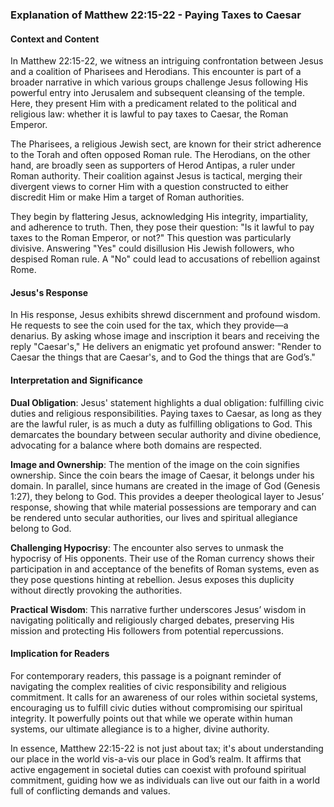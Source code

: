 ### Explanation of Matthew 22:15-22 - Paying Taxes to Caesar

#### Context and Content

In Matthew 22:15-22, we witness an intriguing confrontation between Jesus and a coalition of Pharisees and Herodians. This encounter is part of a broader narrative in which various groups challenge Jesus following His powerful entry into Jerusalem and subsequent cleansing of the temple. Here, they present Him with a predicament related to the political and religious law: whether it is lawful to pay taxes to Caesar, the Roman Emperor.

The Pharisees, a religious Jewish sect, are known for their strict adherence to the Torah and often opposed Roman rule. The Herodians, on the other hand, are broadly seen as supporters of Herod Antipas, a ruler under Roman authority. Their coalition against Jesus is tactical, merging their divergent views to corner Him with a question constructed to either discredit Him or make Him a target of Roman authorities.

They begin by flattering Jesus, acknowledging His integrity, impartiality, and adherence to truth. Then, they pose their question: "Is it lawful to pay taxes to the Roman Emperor, or not?" This question was particularly divisive. Answering "Yes" could disillusion His Jewish followers, who despised Roman rule. A "No" could lead to accusations of rebellion against Rome.

#### Jesus's Response

In His response, Jesus exhibits shrewd discernment and profound wisdom. He requests to see the coin used for the tax, which they provide—a denarius. By asking whose image and inscription it bears and receiving the reply "Caesar's," He delivers an enigmatic yet profound answer: "Render to Caesar the things that are Caesar's, and to God the things that are God’s."

#### Interpretation and Significance

**Dual Obligation**: Jesus' statement highlights a dual obligation: fulfilling civic duties and religious responsibilities. Paying taxes to Caesar, as long as they are the lawful ruler, is as much a duty as fulfilling obligations to God. This demarcates the boundary between secular authority and divine obedience, advocating for a balance where both domains are respected.

**Image and Ownership**: The mention of the image on the coin signifies ownership. Since the coin bears the image of Caesar, it belongs under his domain. In parallel, since humans are created in the image of God (Genesis 1:27), they belong to God. This provides a deeper theological layer to Jesus’ response, showing that while material possessions are temporary and can be rendered unto secular authorities, our lives and spiritual allegiance belong to God.

**Challenging Hypocrisy**: The encounter also serves to unmask the hypocrisy of His opponents. Their use of the Roman currency shows their participation in and acceptance of the benefits of Roman systems, even as they pose questions hinting at rebellion. Jesus exposes this duplicity without directly provoking the authorities.

**Practical Wisdom**: This narrative further underscores Jesus’ wisdom in navigating politically and religiously charged debates, preserving His mission and protecting His followers from potential repercussions.

#### Implication for Readers

For contemporary readers, this passage is a poignant reminder of navigating the complex realities of civic responsibility and religious commitment. It calls for an awareness of our roles within societal systems, encouraging us to fulfill civic duties without compromising our spiritual integrity. It powerfully points out that while we operate within human systems, our ultimate allegiance is to a higher, divine authority.

In essence, Matthew 22:15-22 is not just about tax; it's about understanding our place in the world vis-a-vis our place in God’s realm. It affirms that active engagement in societal duties can coexist with profound spiritual commitment, guiding how we as individuals can live out our faith in a world full of conflicting demands and values.